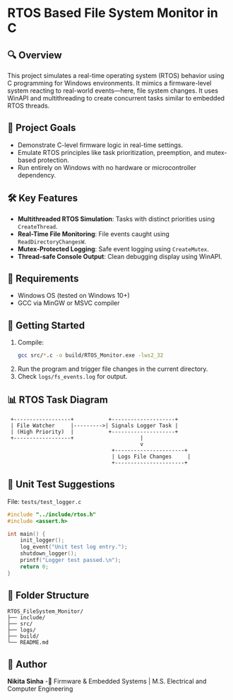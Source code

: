 # RTOS Based File System Monitor in C

## 🔍 Overview
This project simulates a real-time operating system (RTOS) behavior using C programming for Windows environments. It mimics a firmware-level system reacting to real-world events—here, file system changes. It uses WinAPI and multithreading to create concurrent tasks similar to embedded RTOS threads.

## 🎯 Project Goals
- Demonstrate C-level firmware logic in real-time settings.
- Emulate RTOS principles like task prioritization, preemption, and mutex-based protection.
- Run entirely on Windows with no hardware or microcontroller dependency.

## 🛠️ Key Features
- **Multithreaded RTOS Simulation**: Tasks with distinct priorities using `CreateThread`.
- **Real-Time File Monitoring**: File events caught using `ReadDirectoryChangesW`.
- **Mutex-Protected Logging**: Safe event logging using `CreateMutex`.
- **Thread-safe Console Output**: Clean debugging display using WinAPI.

## 💾 Requirements
- Windows OS (tested on Windows 10+)
- GCC via MinGW or MSVC compiler

## 🚀 Getting Started
1. Compile:
   ```bash
   gcc src/*.c -o build/RTOS_Monitor.exe -lws2_32
   ```
2. Run the program and trigger file changes in the current directory.
3. Check `logs/fs_events.log` for output.

## 📊 RTOS Task Diagram
```
 +------------------+           +--------------------+
 | File Watcher     |--------->| Signals Logger Task |
 | (High Priority)  |           +--------------------+
 +------------------+                     |
                                          v
                                 +----------------------+
                                 | Logs File Changes     |
                                 +----------------------+
```

## 🧪 Unit Test Suggestions

File: `tests/test_logger.c`
```c
#include "../include/rtos.h"
#include <assert.h>

int main() {
    init_logger();
    log_event("Unit test log entry.");
    shutdown_logger();
    printf("Logger test passed.\n");
    return 0;
}
```

## 📁 Folder Structure
```
RTOS_FileSystem_Monitor/
├── include/
├── src/
├── logs/
├── build/
└── README.md
```

## 🧠 Author
**Nikita Sinha** 
-🔧 Firmware & Embedded Systems | M.S. Electrical and Computer Engineering
